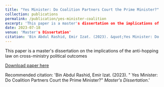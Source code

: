 ```yaml
---
title: "Yes Minister: Do Coalition Partners Court the Prime Minister?"
collection: publications
permalink: /publication/yes-minister-coalition
excerpt: 'This paper is a master's dissertation on the implications of the anti-hopping law on cross-ministry political outcome.'
date: 2023-07-18
venue: 'Master's Dissertation'
citation: 'Bin Abdul Rashid, Emir Izat. (2023). &quot;Yes Minister: Do Coalition Partners Court the Prime Minister?&quot; <i>Master's Dissertation</i>.'
---
```

This paper is a master's dissertation on the implications of the anti-hopping law on cross-ministry political outcomes

[Download paper here](http://emirizatrashid.github.io/files/lse_dissertation.pdf)

Recommended citation: 'Bin Abdul Rashid, Emir Izat. (2023). &quot; Yes Minister: Do Coalition Partners Court the Prime Minister?&quot; <i>Master's Dissertation</i>.'
